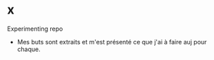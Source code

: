 # x
Experimenting repo

* Mes buts sont extraits et m'est présenté ce que j'ai à faire auj pour chaque.



